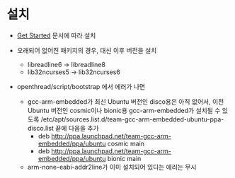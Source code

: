 # 설치

* [Get Started](https://openthread.io/guides) 문서에 따라 설치

* 오래되어 없어진 패키지의 경우, 대신 이후 버전을 설치
  * libreadline6 -> libreadline8
  * lib32ncurses5 -> lib32ncurses6

* openthread/script/bootstrap 에서 에러가 나면
  * gcc-arm-embedded가 최신 Ubuntu 버전인 disco용은 아직 없어서, 이전 Ubuntu 버전인 cosmic이나 bionic용 gcc-arm-embedded가 설치될 수 있도록 /etc/apt/sources.list.d/team-gcc-arm-embedded-ubuntu-ppa-disco.list 끝에 다음을 추가
    * deb http://ppa.launchpad.net/team-gcc-arm-embedded/ppa/ubuntu cosmic main
    * deb http://ppa.launchpad.net/team-gcc-arm-embedded/ppa/ubuntu bionic main
  * arm-none-eabi-addr2line가 이미 설치되어 있다는 에러는 무시
